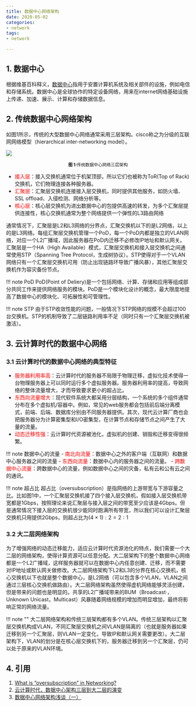 ```yaml
---
title: 数据中心网络架构
date: 2020-05-02
categories:
- network
tags:
- network

---
```


## 1. 数据中心

根据维基百科释义，[数据中心](https://zh.wikipedia.org/wiki/数据中心)指用于安置计算机系统及相关部件的设施，例如电信和存储系统。数据中心是全球协作的特定设备网络，用来在internet网络基础设施上传递、加速、展示、计算和存储数据信息。

<!--more-->

## 2. 传统数据中心网络架构

如图1所示，传统的大型数据中心网络通常采用三层架构。cisco称之为分级的互联网网络模型（hierarchical inter-networking model）。

![](https://shinerio.oss-cn-beijing.aliyuncs.com/blog_images/uncategory/20200430163541.png)

<div align="center">
<sup><strong>图 1:</strong>传统数据中心网络三层架构</sup>
</div>

- <font color=red>接入层</font>：接入交换机通常位于机架顶部，所以它们也被称为ToR(Top of Rack)交换机，它们物理连接各种服务器。
- <font color=red>汇聚层</font>：汇聚层交换机连接接入层交换机，同时提供其他服务，如防火墙、SSL offload、入侵检测、网络分析等。
- <font color=red>核心层</font>：核心层交换机为进出数据中心的包提供高速的转发，为多个汇聚层提供连接性，核心交换机通常为整个网络提供一个弹性的L3路由网络

通常情况下，汇聚层是L2和L3网络的分界点，汇聚交换机以下的是L2网络，以上的是L3网络。每组汇聚层交换机管理一个PoD，每一个PoD内都是独立的VLAN网络，对应一个L2广播域，因此服务器在PoD内迁移不必修改IP地址和默认网关。汇聚层是一个HA（High Available）模式，汇聚层交换机和接入层交换机之间通常使用STP（Spanning Tree Protocol，生成树协议）。STP使得对于一个VLAN网络只有一个汇聚层交换机可用（防止出现链路环导致广播风暴），其他汇聚层交换机作为容灾备份节点。

!!! note PoD
    PoD(Point of Deliery)是一个包括网络、计算、存储和应用等组成部分共同工作来提供网络服务的模块。PoD是一个模块化设计的概念，最大限度地提高了数据中心的模块化、可拓展性和可管理性。

!!! note STP
    由于STP收敛性能的问题，一般情况下STP网络的规模不会超过100台交换机。STP的机制导致了二层链路利用率不足（同时只有一个汇聚层交换机被激活）。

## 3. 云计算时代的数据中心网络

### 3.1 云计算时代的数据中心网络的典型特征

- <font color=red>服务器利用率高</font>：云计算时代的服务器不局限于物理迁移，虚拟化技术使得一台物理服务器上可以同时运行多个虚拟服务器。服务器利用率的提高，导致网络的整体流量增大，才而导致要求更小的超占比。
- <font color=red>东西向流量增大</font>：现代软件系统大都采用分层结构，一个系统的多个组件通常分布在多个虚拟机/容器中。例如，常见的web服务都会包括前后端分离模式，前端、后端、数据库分别由不同服务器提供。其次，现代云计算厂商也会把服务器分为计算密集型和I/O密集型，在计算节点和存储节点之间产生了大量的流量。
- <font color=red>动态迁移性强</font>：云计算时代资源被池化，虚拟机的创建、销毁和迁移变得很频繁。

!!! note 数据中心的流量
    - <font color=red>南北向流量</font>：数据中心之外的客户端（互联网）和数据中心服务器之间的流量
    - <font color=red>东西向流量</font>：数据中心内的服务器之间的流量。
    - <font color=red>跨数据中心流量</font>：跨数据中心的流量，例如数据中心之间的灾备，私有云和公有云之间的通讯。

!!! note 超占比
    超占比（oversubscription）是指网络的上游带宽与下游容量之比。比如图1中，一个汇聚层交换机接了四个接入层交换机，假如接入层交换机带宽都是1Gbps，按照理论来说汇聚层与接入层之间的带宽至少应该是4Gbps。但是通常情况下接入层的交换机很少能同时跑满所有带宽，所以我们可以设计汇聚层交换机只用提供2Gbps，则超占比为$(4\times1):2 = 2:1$

### 3.2 大二层网络架构

为了增强网络的动态迁移能力，适应云计算时代资源池化的特点，我们需要一个大二层的网络架构，使得计算资源可以任意分配。大二层架构下的整个数据中心网络都是一个L2广播域，这样服务器就可以在数据中心内任意创建、迁移，而不需要对IP地址或默认网关做修改。大二层网络架构下L2和L3的分界在核心交换机，核心交换机以下也就是整个数据中心，是L2网络（可以包含多个VLAN，VLAN之间通过三层核心交换机做路由）。大二层网络架构虽然使得虚机网络能够灵活创建，但是带来的问题也是明显的。共享的L2广播域带来的BUM（Broadcast·，Unknown Unicast，Multicast）风暴随着网络规模的增加而明显增加，最终将影响正常的网络流量。

!!! note ""
    大二层网络架构和传统三层架构都有多个VLAN。传统三层架构以汇聚层交换机构成VLAN，不同汇聚层交换机之间VLAN是隔离的（也就是服务器如果迁移到另一个汇聚层，则VLAN一定变化，导致IP和默认网关需要更改）。大二层架构下，VLAN的划分是在核心层交换机下的，服务器迁移到另一个汇聚层，仍可以处于原来的VLAN环境。



## 4. 引用

1. [What is “oversubscription” in Networking?](https://networkengineering.stackexchange.com/questions/60002/what-is-oversubscription-in-networking)
2. [云计算时代，数据中心架构三层到大二层的演变](https://juejin.im/post/5c723943f265da2d943f69c1)
3. [数据中心网络架构浅谈（一）](https://zhuanlan.zhihu.com/p/29881248)

